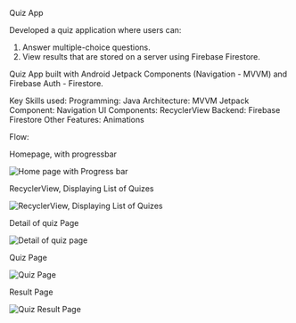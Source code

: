 Quiz App 

Developed a quiz application where users can:
1) Answer multiple-choice questions.
2) View results that are stored on a server using Firebase Firestore.


Quiz App built with Android Jetpack Components (Navigation - MVVM) and Firebase Auth - Firestore.

Key Skills used:
Programming: Java
Architecture: MVVM
Jetpack Component: Navigation
UI Components: RecyclerView
Backend: Firebase Firestore
Other Features: Animations


Flow: 

Homepage, with progressbar

![Home page with Progress bar](https://github.com/user-attachments/assets/dbd309f6-8222-4437-8d48-b822ca4df863)

RecyclerView, Displaying List of Quizes

![RecyclerView, Displaying List of Quizes](https://github.com/user-attachments/assets/64641628-ad70-4e34-8c80-13c40d2c98c1)

Detail of quiz Page

![Detail of quiz page](https://github.com/user-attachments/assets/43443592-a1be-4db2-97e6-0c016341fd98)

Quiz Page

![Quiz Page](https://github.com/user-attachments/assets/b8e2533a-57a4-4fcd-91cc-a606caf094e6)

Result Page

![Quiz Result Page](https://github.com/user-attachments/assets/3b106805-b45f-459a-a5d0-359ae9f21add)
